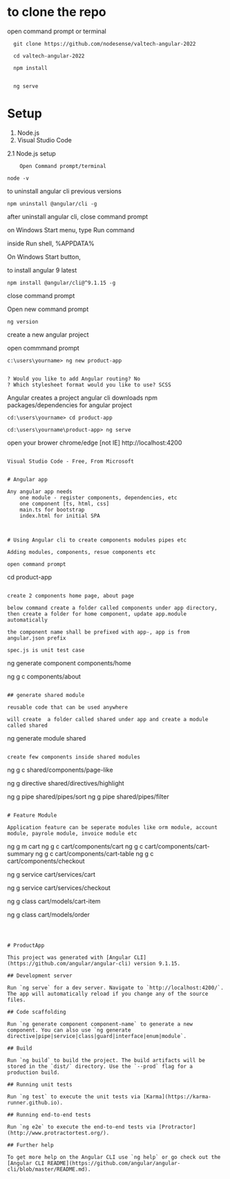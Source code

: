 # to clone the repo


open command prompt or terminal

```
  git clone https://github.com/nodesense/valtech-angular-2022

  cd valtech-angular-2022

  npm install


  ng serve
```



# Setup 

1. Node.js 
2. Visual Studio Code

  2.1 Node.js setup

        Open Command prompt/terminal

```
node -v
```



to uninstall angular cli previous versions
```
npm uninstall @angular/cli -g
```

after uninstall angular cli, close command prompt

on Windows Start menu,
type Run command

inside Run shell, %APPDATA%

On Windows Start button, 

to install angular 9 latest

```
npm install @angular/cli@^9.1.15 -g
```

close command prompt

Open new command prompt

```
ng version 
```

create a new angular project

open commmand prompt

```
c:\users\yourname> ng new product-app 
```
```

? Would you like to add Angular routing? No
? Which stylesheet format would you like to use? SCSS 
```

Angular creates a project
angular cli downloads npm packages/dependencies for angular project

```
cd:\users\yourname> cd product-app

cd:\users\yourname\product-app> ng serve 
```

open your brower chrome/edge [not IE] http://localhost:4200

```

Visual Studio Code - Free, From Microsoft


# Angular app

Any angular app needs 
    one module - register components, dependencies, etc
    one component [ts, html, css]
    main.ts for bootstrap
    index.html for initial SPA



# Using Angular cli to create components modules pipes etc

Adding modules, components, resue components etc 

open command prompt

```
cd product-app
```

create 2 components home page, about page

below command create a folder called components under app directory,
then create a folder for home component, update app.module automatically

the component name shall be prefixed with app-, app is from angular.json prefix

spec.js is unit test case

```
ng generate component components/home

ng g   c  components/about
```

## generate shared module

reusable code that can be used anywhere

will create  a folder called shared under app and create a module called shared

```
ng generate module shared
```

create few components inside shared modules

```
ng g   c  shared/components/page-like

ng g  directive shared/directives/highlight

ng g pipe shared/pipes/sort
ng g pipe shared/pipes/filter

```

# Feature Module 

Application feature can be seperate modules like orm module, account module, payrole module, invoice module etc

```
ng g m cart
ng g c cart/components/cart
ng g c cart/components/cart-summary
ng g c cart/components/cart-table
ng g c cart/components/checkout

ng g service cart/services/cart


ng g service cart/services/checkout

ng g class cart/models/cart-item

ng g class cart/models/order
```



# ProductApp

This project was generated with [Angular CLI](https://github.com/angular/angular-cli) version 9.1.15.

## Development server

Run `ng serve` for a dev server. Navigate to `http://localhost:4200/`. The app will automatically reload if you change any of the source files.

## Code scaffolding

Run `ng generate component component-name` to generate a new component. You can also use `ng generate directive|pipe|service|class|guard|interface|enum|module`.

## Build

Run `ng build` to build the project. The build artifacts will be stored in the `dist/` directory. Use the `--prod` flag for a production build.

## Running unit tests

Run `ng test` to execute the unit tests via [Karma](https://karma-runner.github.io).

## Running end-to-end tests

Run `ng e2e` to execute the end-to-end tests via [Protractor](http://www.protractortest.org/).

## Further help

To get more help on the Angular CLI use `ng help` or go check out the [Angular CLI README](https://github.com/angular/angular-cli/blob/master/README.md).
